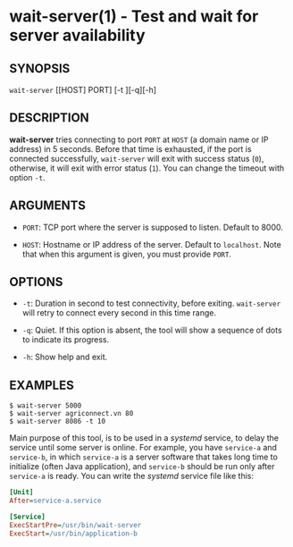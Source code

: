 wait-server(1) - Test and wait for server availability
======================================================

## SYNOPSIS

`wait-server` [[HOST] PORT] [-t <timeout>][-q][-h]

## DESCRIPTION

**wait-server** tries connecting to port `PORT` at `HOST` (a domain name or IP address) in 5 seconds. Before that time is exhausted, if the port is connected successfully, `wait-server` will exit with success status (`0`), otherwise, it will exit with error status (`1`). You can change the timeout with option `-t`.

## ARGUMENTS

  * `PORT`:
   TCP port where the server is supposed to listen. Default to 8000.

  * `HOST`:
  Hostname or IP address of the server. Default to `localhost`. Note that when this argument is given, you must provide `PORT`.

## OPTIONS

  * `-t`:
    Duration in second to test connectivity, before exiting. `wait-server` will retry to connect every second in this time range.

  * `-q`:
    Quiet. If this option is absent, the tool will show a sequence of dots to indicate its progress.

  * `-h`:
    Show help and exit.

## EXAMPLES

    $ wait-server 5000
    $ wait-server agriconnect.vn 80
    $ wait-server 8086 -t 10

Main purpose of this tool, is to be used in a _systemd_ service, to delay the service until some server is online. For example, you have `service-a` and `service-b`, in which `service-a` is a server software that takes long time to initialize (often Java application), and `service-b` should be run only after `service-a` is ready. You can write the _systemd_ service file like this:


```ini
[Unit]
After=service-a.service

[Service]
ExecStartPre=/usr/bin/wait-server
ExecStart=/usr/bin/application-b
```
